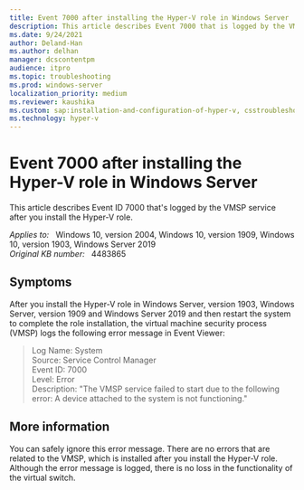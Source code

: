 ```yaml
---
title: Event 7000 after installing the Hyper-V role in Windows Server
description: This article describes Event 7000 that is logged by the VMSP service after you install the Hyper-V role in Windows Server.
ms.date: 9/24/2021
author: Deland-Han
ms.author: delhan
manager: dcscontentpm
audience: itpro
ms.topic: troubleshooting
ms.prod: windows-server
localization_priority: medium
ms.reviewer: kaushika
ms.custom: sap:installation-and-configuration-of-hyper-v, csstroubleshoot
ms.technology: hyper-v
---
```

# Event 7000 after installing the Hyper-V role in Windows Server

This article describes Event ID 7000 that's logged by the VMSP service after you install the Hyper-V role.

_Applies to:_ &nbsp; Windows 10, version 2004, Windows 10, version 1909, Windows 10, version 1903, Windows Server 2019  
_Original KB number:_ &nbsp; 4483865

## Symptoms

After you install the Hyper-V role in Windows Server, version 1903, Windows Server, version 1909 and Windows Server 2019 and then restart the system to complete the role installation, the virtual machine security process (VMSP) logs the following error message in Event Viewer:

> Log Name: System  
Source: Service Control Manager  
Event ID: 7000  
Level: Error  
Description: "The VMSP service failed to start due to the following error: A device attached to the system is not functioning."

## More information

You can safely ignore this error message. There are no errors that are related to the VMSP, which is installed after you install the Hyper-V role. Although the error message is logged, there is no loss in  the functionality of the virtual switch.
